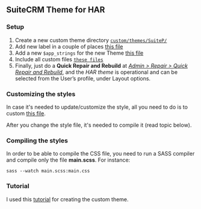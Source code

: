 ## SuiteCRM Theme for HAR


### Setup

1. Create a new custom theme directory [`custom/themes/SuiteP/`](https://github.com/riandesign/har_crm/tree/master/custom/themes/SuiteP)
2. Add new label in a couple of places [this file](custom/modules/Users/language/en_us.lang.php)
3. Add a new `$app_strings` for the new Theme [this file](https://github.com/riandesign/har_crm/blob/master/custom/Extension/application/Ext/Language/en_us.NoonThemeLabel.php)
4. Include all custom files [`these files`](https://github.com/riandesign/har_crm/tree/master/themes/SuiteP/css/HAR)
5. Finally, just do a **Quick Repair and Rebuild** at [*Admin > Repair > Quick Repair and Rebuild*](http://localhost/har/har_crm/index.php?module=Administration&action=Upgrade), and the *HAR theme* is operational and can be selected from the User’s profile, under Layout options.


### Customizing the styles

In case it's needed to update/customize the style, all you need to do is to custom [this file](https://github.com/riandesign/har_crm/blob/master/themes/SuiteP/css/HAR/style_har.scss).

After you change the style file, it's needed to compile it (read topic below).



### Compiling the styles

In order to be able to compile the CSS file, you need to run a SASS compiler and compile only the file **main.scss**. For instance:

`sass --watch main.scss:main.css`



### Tutorial

I used this [tutorial](https://docs.suitecrm.com/blog/customizing-subthemes/) for creating the custom theme.
